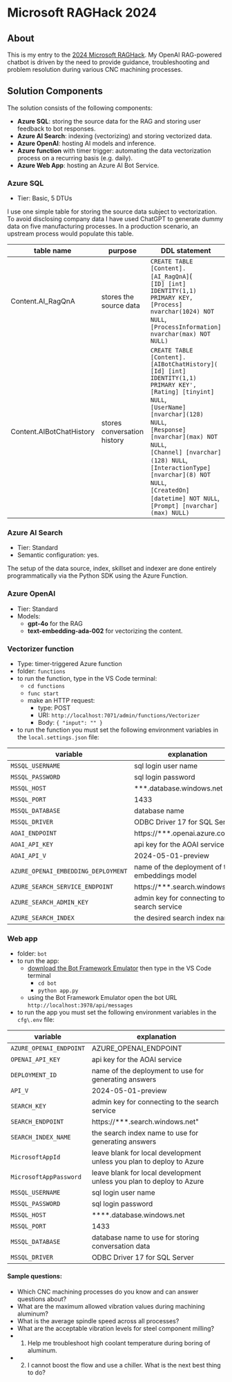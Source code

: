 # Microsoft RAGHack 2024

## About

This is my entry to the [2024 Microsoft RAGHack](https://techcommunity.microsoft.com/t5/educator-developer-blog/raghack-free-global-hackathon-sept-3rd-13th-2024/ba-p/4217191https://techcommunity.microsoft.com/t5/educator-developer-blog/raghack-free-global-hackathon-sept-3rd-13th-2024/ba-p/4217191). My OpenAI RAG-powered chatbot is driven by the need to provide guidance, troubleshooting and problem resolution during various CNC machining processes.

## Solution Components

The solution consists of the following components:

- **Azure SQL**: storing the source data for the RAG and storing user feedback to bot responses. 
- **Azure AI Search**: indexing (vectorizing) and storing vectorized data.
- **Azure OpenAI**: hosting AI models and inference.
- **Azure function** with timer trigger: automating the data vectorization process on a recurring basis (e.g. daily).
- **Azure Web App**: hosting an Azure AI Bot Service.

### Azure SQL

- Tier: Basic, 5 DTUs

I use one simple table for storing the source data subject to vectorization. To avoid disclosing company data I have used ChatGPT to generate dummy data on five manufacturing processes. In a production scenario, an upstream process would populate this table. 

| table name | purpose | DDL statement |
|------------|----------|---------------|
| Content.AI_RagQnA| stores the source data | `CREATE TABLE [Content].[AI_RagQnA]`(<br> `[ID] [int] IDENTITY(1,1) PRIMARY KEY,`<br />`[Process] nvarchar(1024) NOT NULL`,<br />`[ProcessInformation] nvarchar(max) NOT NULL)`| 
| Content.AIBotChatHistory | stores conversation history | `CREATE TABLE [Content].[AIBotChatHistory](`<br>`[Id] [int] IDENTITY(1,1) PRIMARY KEY',`<br>`[Rating] [tinyint] NULL`,<br>`[UserName] [nvarchar](128) NULL`,<br>`[Response] [nvarchar](max) NOT NULL`,<br>`[Channel] [nvarchar](128) NULL`,<br>`[InteractionType] [nvarchar](8) NOT NULL`,<br>`[CreatedOn] [datetime] NOT NULL`,<br>`[Prompt] [nvarchar](max) NULL)`

### Azure AI Search

- Tier: Standard 
- Semantic configuration: yes. 

The setup of the data source, index, skillset and indexer are done entirely programmatically via the Python SDK using the Azure Function. 

### Azure OpenAI

- Tier: Standard
- Models:
    - **gpt-4o** for the RAG
    - **text-embedding-ada-002** for vectorizing the content. 

### Vectorizer function

- Type: timer-triggered Azure function
- folder: `functions`
- to run the function, type in the VS Code terminal: 
    - `cd functions`
    - `func start`
    - make an HTTP request:
        - type: POST
        - URI: `http://localhost:7071/admin/functions/Vectorizer`
        - Body: `{ "input": "" }`
- to run the function you must set the following environment variables in the `local.settings.json` file:

| variable | explanation |
|---|---|
| `MSSQL_USERNAME`| sql login user name |
| `MSSQL_PASSWORD`| sql login password |
| `MSSQL_HOST`| ***.database.windows.net |
| `MSSQL_PORT` | 1433 |
| `MSSQL_DATABASE` | database name |
| `MSSQL_DRIVER` | ODBC Driver 17 for SQL Server|
| `AOAI_ENDPOINT` | https://***.openai.azure.com/ |
| `AOAI_API_KEY`| api key for the AOAI service |,
| `AOAI_API_V` | 2024-05-01-preview |
| `AZURE_OPENAI_EMBEDDING_DEPLOYMENT` | name of the deployment of the embeddings model |
| `AZURE_SEARCH_SERVICE_ENDPOINT` | https://***.search.windows.net" |
| `AZURE_SEARCH_ADMIN_KEY` | admin key for connecting to the search service |
| `AZURE_SEARCH_INDEX` | the desired search index name | 

### Web app 

- folder: `bot`
- to run the app: 
    - [download the Bot Framework Emulator](https://learn.microsoft.com/en-us/azure/bot-service/bot-service-debug-emulator?view=azure-bot-service-4.0&tabs=python) then type in the VS Code terminal
        - `cd bot`
        - `python app.py`
    - using the Bot Framework Emulator open the bot URL `http://localhost:3978/api/messages`
- to run the app you must set the following environment variables in the `cfg\.env` file:

| variable | explanation |
|---|---|
| `AZURE_OPENAI_ENDPOINT`| AZURE_OPENAI_ENDPOINT|
| `OPENAI_API_KEY`| api key for the AOAI service |
| `DEPLOYMENT_ID` | name of the deployment to use for generating answers |
| `API_V` | 2024-05-01-preview |
| `SEARCH_KEY` | admin key for connecting to the search service |
| `SEARCH_ENDPOINT` | https://***.search.windows.net" |
| `SEARCH_INDEX_NAME` | the search index name to use for generating answers | 
| `MicrosoftAppId` | leave blank for local development unless you plan to deploy to Azure |
| `MicrosoftAppPassword` | leave blank for local development unless you plan to deploy to Azure |
| `MSSQL_USERNAME`| sql login user name |
| `MSSQL_PASSWORD`| sql login password |
| `MSSQL_HOST`| ****.database.windows.net |
| `MSSQL_PORT` | 1433 |
| `MSSQL_DATABASE` | database name to use for storing conversation data|
| `MSSQL_DRIVER` | ODBC Driver 17 for SQL Server|

#### Sample questions:

- Which CNC machining processes do you know and can answer questions about?
- What are the maximum allowed vibration values during machining aluminum?
- What is the average spindle speed across all processes?
- What are the acceptable vibration levels for steel component milling?
- 1. Help me troubleshoot high coolant temperature during boring of aluminum.
- 2. I cannot boost the flow and use a chiller. What is the next best thing to do?


